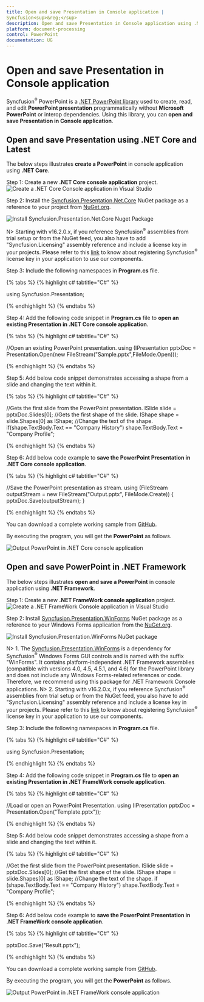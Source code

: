 ```yaml
---
title: Open and save Presentation in Console application | 
Syncfusion<sup>&reg;</sup>
description: Open and save Presentation in Console application using .NET PowerPoint library (Presentation) without Microsoft PowerPoint or interop dependencies.
platform: document-processing
control: PowerPoint
documentation: UG
---
```


# Open and save Presentation in Console application


Syncfusion<sup>&reg;</sup> PowerPoint is a [.NET PowerPoint library](https://www.syncfusion.com/document-processing/powerpoint-framework/net) used to create, read, and edit **PowerPoint presentation** programmatically without **Microsoft PowerPoint** or interop dependencies. Using this library, you can **open and save Presentation in Console application**.

## Open and save Presentation using .NET Core and Latest

The below steps illustrates **create a PowerPoint** in console application using **.NET Core**.

Step 1: Create a new **.NET Core console application** project.
![Create a .NET Core Console application in Visual Studio](Console-Images/NET/Console-Template-Net-Core.png)

Step 2: Install the [Syncfusion.Presentation.Net.Core](https://www.nuget.org/packages/Syncfusion.Presentation.Net.Core/) NuGet package as a reference to your project from [NuGet.org](https://www.nuget.org/).

![Install Syncfusion.Presentation.Net.Core Nuget Package](Workingwith-Blazor/NuGet.png)

N> Starting with v16.2.0.x, if you reference 
Syncfusion<sup>&reg;</sup> assemblies from trial setup or from the NuGet feed, you also have to add "Syncfusion.Licensing" assembly reference and include a license key in your projects. Please refer to this [link](https://help.syncfusion.com/common/essential-studio/licensing/overview) to know about registering 
Syncfusion<sup>&reg;</sup> license key in your application to use our components.

Step 3: Include the following namespaces in **Program.cs** file.

{% tabs %}
{% highlight c# tabtitle="C#" %}

using Syncfusion.Presentation;

{% endhighlight %}
{% endtabs %}

Step 4: Add the following code snippet in **Program.cs** file to **open an existing Presentation in .NET Core console application**.

{% tabs %}
{% highlight c# tabtitle="C#" %}

//Open an existing PowerPoint presentation.
using (IPresentation pptxDoc = Presentation.Open(new FileStream("Sample.pptx",FileMode.Open)));

{% endhighlight %}
{% endtabs %}

Step 5: Add below code snippet demonstrates accessing a shape from a slide and changing the text within it.

{% tabs %}
{% highlight c# tabtitle="C#" %}

//Gets the first slide from the PowerPoint presentation.
ISlide slide = pptxDoc.Slides[0];
//Gets the first shape of the slide.
IShape shape = slide.Shapes[0] as IShape;
//Change the text of the shape.
if(shape.TextBody.Text == "Company History")
    shape.TextBody.Text = "Company Profile";

{% endhighlight %}
{% endtabs %}

Step 6: Add below code example to **save the PowerPoint Presentation in .NET Core console application**.

{% tabs %}
{% highlight c# tabtitle="C#" %}

//Save the PowerPoint presentation as stream.
using (FileStream outputStream = new FileStream("Output.pptx", FileMode.Create))
{
    pptxDoc.Save(outputStream);
}

{% endhighlight %}
{% endtabs %}

You can download a complete working sample from [GitHub](https://github.com/SyncfusionExamples/PowerPoint-Examples/tree/master/Read-and-save-PowerPoint-presentation/Open-and-save-PowerPoint/.NET).

By executing the program, you will get the **PowerPoint** as follows.

![Output PowerPoint in .NET Core console application](Workingwith-Core/Open-and-Save-output-image.png)

## Open and save PowerPoint in .NET Framework

The below steps illustrates **open and save a PowerPoint** in console application using **.NET Framework**.

Step 1: Create a new **.NET FrameWork console application** project.
![Create a .NET FrameWork Console application in Visual Studio](Console-Images/NET-FrameWork/Console-Template-Net-FrameWork.png)

Step 2: Install [Syncfusion.Presentation.WinForms](https://www.nuget.org/packages/Syncfusion.Presentation.WinForms/) NuGet package as a reference to your Windows Forms application from the [NuGet.org](https://www.nuget.org/).

![Install Syncfusion.Presentation.WinForms NuGet package](Workingwith-Windows/Install_Nuget.png)

N> 1. The [Syncfusion.Presentation.WinForms](https://www.nuget.org/packages/Syncfusion.Presentation.WinForms/) is a dependency for 
Syncfusion<sup>&reg;</sup> Windows Forms GUI controls and is named with the suffix "WinForms". It contains platform-independent .NET Framework assemblies (compatible with versions 4.0, 4.5, 4.5.1, and 4.6) for the PowerPoint library and does not include any Windows Forms-related references or code. Therefore, we recommend using this package for .NET Framework Console applications.
N> 2. Starting with v16.2.0.x, if you reference 
Syncfusion<sup>&reg;</sup> assemblies from trial setup or from the NuGet feed, you also have to add "Syncfusion.Licensing" assembly reference and include a license key in your projects. Please refer to this [link](https://help.syncfusion.com/common/essential-studio/licensing/overview) to know about registering 
Syncfusion<sup>&reg;</sup> license key in your application to use our components.

Step 3: Include the following namespaces in **Program.cs** file.

{% tabs %}
{% highlight c# tabtitle="C#" %}

using Syncfusion.Presentation;

{% endhighlight %}
{% endtabs %}

Step 4: Add the following code snippet in **Program.cs** file to **open an existing Presentation in .NET FrameWork console application**.

{% tabs %}
{% highlight c# tabtitle="C#" %}

//Load or open an PowerPoint Presentation.
using (IPresentation pptxDoc = Presentation.Open("Template.pptx"));

{% endhighlight %}
{% endtabs %}

Step 5: Add below code snippet demonstrates accessing a shape from a slide and changing the text within it.

{% tabs %}
{% highlight c# tabtitle="C#" %}

//Get the first slide from the PowerPoint presentation.
ISlide slide = pptxDoc.Slides[0];
//Get the first shape of the slide.
IShape shape = slide.Shapes[0] as IShape;
//Change the text of the shape.
if (shape.TextBody.Text == "Company History")
	shape.TextBody.Text = "Company Profile";

{% endhighlight %}
{% endtabs %}

Step 6: Add below code example to **save the PowerPoint Presentation in .NET FrameWork console application**.

{% tabs %}
{% highlight c# tabtitle="C#" %}

pptxDoc.Save("Result.pptx");

{% endhighlight %}
{% endtabs %}

You can download a complete working sample from [GitHub](https://github.com/SyncfusionExamples/PowerPoint-Examples/tree/master/Read-and-save-PowerPoint-presentation/Open-and-save-PowerPoint/.NET-Framework).

By executing the program, you will get the **PowerPoint** as follows.

![Output PowerPoint in .NET FrameWork console application](Workingwith-Core/Open-and-Save-output-image.png)